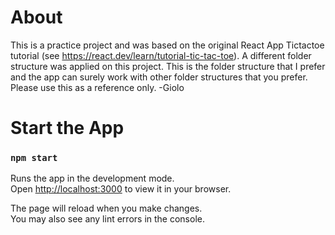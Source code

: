 # About

This is a practice project and was based on the original React App Tictactoe tutorial (see https://react.dev/learn/tutorial-tic-tac-toe).
A different folder structure was applied on this project. This is the folder structure that I prefer and the app can surely work with other
folder structures that you prefer. Please use this as a reference only.
-Giolo

# Start the App

### `npm start`

Runs the app in the development mode.\
Open [http://localhost:3000](http://localhost:3000) to view it in your browser.

The page will reload when you make changes.\
You may also see any lint errors in the console.